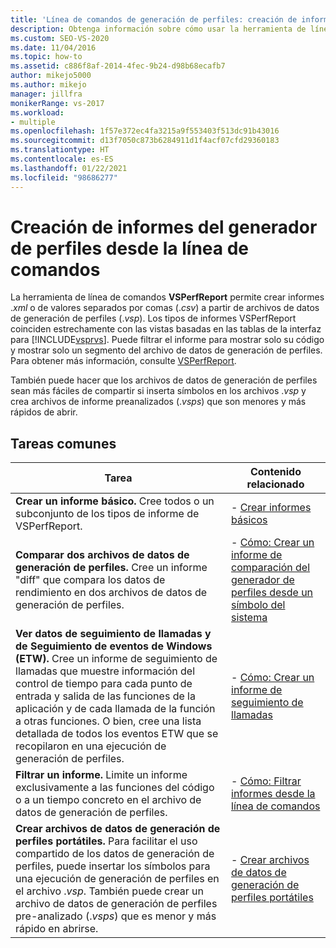 ```yaml
---
title: 'Línea de comandos de generación de perfiles: creación de informes'
description: Obtenga información sobre cómo usar la herramienta de línea de comandos VSPerfReport para crear informes .xml o .csv (valores separados por comas) a partir de archivos de datos de la generación de perfiles.
ms.custom: SEO-VS-2020
ms.date: 11/04/2016
ms.topic: how-to
ms.assetid: c886f8af-2014-4fec-9b24-d98b68ecafb7
author: mikejo5000
ms.author: mikejo
manager: jillfra
monikerRange: vs-2017
ms.workload:
- multiple
ms.openlocfilehash: 1f57e372ec4fa3215a9f553403f513dc91b43016
ms.sourcegitcommit: d13f7050c873b6284911d1f4acf07cfd29360183
ms.translationtype: HT
ms.contentlocale: es-ES
ms.lasthandoff: 01/22/2021
ms.locfileid: "98686277"
---
```

# <a name="create-profiler-reports-from-the-command-line"></a>Creación de informes del generador de perfiles desde la línea de comandos
La herramienta de línea de comandos **VSPerfReport** permite crear informes .*xml* o de valores separados por comas (.*csv*) a partir de archivos de datos de generación de perfiles (.*vsp*). Los tipos de informes VSPerfReport coinciden estrechamente con las vistas basadas en las tablas de la interfaz para [!INCLUDE[vsprvs](../code-quality/includes/vsprvs_md.md)]. Puede filtrar el informe para mostrar solo su código y mostrar solo un segmento del archivo de datos de generación de perfiles. Para obtener más información, consulte [VSPerfReport](../profiling/vsperfreport.md).

 También puede hacer que los archivos de datos de generación de perfiles sean más fáciles de compartir si inserta símbolos en los archivos .*vsp* y crea archivos de informe preanalizados (.*vsps*) que son menores y más rápidos de abrir.

## <a name="common-tasks"></a>Tareas comunes

|Tarea|Contenido relacionado|
|----------|---------------------|
|**Crear un informe básico.** Cree todos o un subconjunto de los tipos de informe de VSPerfReport.|-   [Crear informes básicos](../profiling/creating-basic-profiling-reports-from-the-command-line.md)|
|**Comparar dos archivos de datos de generación de perfiles.** Cree un informe "diff" que compara los datos de rendimiento en dos archivos de datos de generación de perfiles.|-   [Cómo: Crear un informe de comparación del generador de perfiles desde un símbolo del sistema](../profiling/how-to-create-a-profiler-comparison-report-from-a-command-prompt.md)|
|**Ver datos de seguimiento de llamadas y de Seguimiento de eventos de Windows (ETW).** Cree un informe de seguimiento de llamadas que muestre información del control de tiempo para cada punto de entrada y salida de las funciones de la aplicación y de cada llamada de la función a otras funciones. O bien, cree una lista detallada de todos los eventos ETW que se recopilaron en una ejecución de generación de perfiles.|-   [Cómo: Crear un informe de seguimiento de llamadas](../profiling/how-to-create-a-profiling-tools-call-trace-report.md)|
|**Filtrar un informe.** Limite un informe exclusivamente a las funciones del código o a un tiempo concreto en el archivo de datos de generación de perfiles.|-   [Cómo: Filtrar informes desde la línea de comandos](../profiling/how-to-filter-reports-from-the-command-line.md)|
|**Crear archivos de datos de generación de perfiles portátiles.** Para facilitar el uso compartido de los datos de generación de perfiles, puede insertar los símbolos para una ejecución de generación de perfiles en el archivo .*vsp*. También puede crear un archivo de datos de generación de perfiles pre-analizado (.*vsps*) que es menor y más rápido en abrirse.|-   [Crear archivos de datos de generación de perfiles portátiles](../profiling/creating-portable-profiling-data-files-from-the-command-line.md)|
